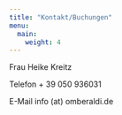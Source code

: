 ```yaml
---
title: "Kontakt/Buchungen"
menu: 
  main:
    weight: 4
---
```

Frau Heike Kreitz

Telefon + 39 050 936031

E-Mail info (at) omberaldi.de

